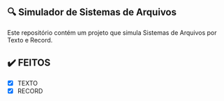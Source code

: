 ## :mag: Simulador de Sistemas de Arquivos
Este repositório contém um projeto que simula Sistemas de Arquivos por Texto e Record.

## :heavy_check_mark: FEITOS 

- [x] TEXTO
- [x] RECORD
